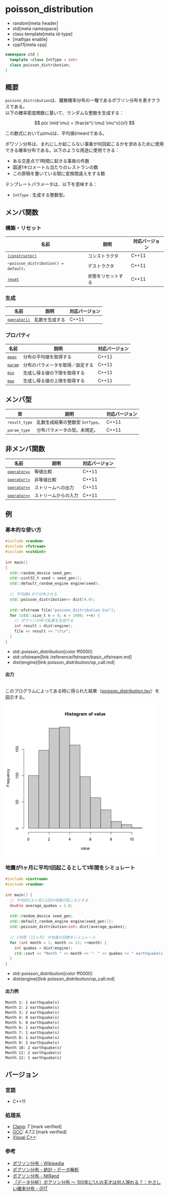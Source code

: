 # poisson_distribution
* random[meta header]
* std[meta namespace]
* class template[meta id-type]
* [mathjax enable]
* cpp11[meta cpp]

```cpp
namespace std {
  template <class IntType = int>
  class poisson_distribution;
}
```

## 概要
`poisson_distribution`は、離散確率分布の一種であるポワソン分布を表すクラスである。  
以下の確率密度関数に基いて、ランダムな整数を生成する：

$$ p(x \mid \mu) = \frac{e^{-\mu} \mu^x}{x!} $$


この数式においてμ(mu)は、平均値(mean)である。


ポワソン分布は、まれにしか起こらない事象が何回起こるかを求めるために使用できる確率分布である。以下のような用途に使用できる：

- ある交差点で1時間に起きる事故の件数
- 国道1キロメートル当たりのレストランの数
- この原稿を書いている間に変換間違えをする数


テンプレートパラメータは、以下を意味する：

- `IntType` : 生成する整数型。


## メンバ関数
### 構築・リセット

| 名前 | 説明 | 対応バージョン |
|-------------------------------------------------------------------|--------------------|-------|
| [`(constructor)`](poisson_distribution/op_constructor.md)       | コンストラクタ     | C++11 |
| `~poisson_distribution() = default;`                              | デストラクタ       | C++11 |
| [`reset`](poisson_distribution/reset.md)                        | 状態をリセットする | C++11 |


### 生成

| 名前 | 説明 | 対応バージョン |
|---------------------------------------------------|----------------|-------|
| [`operator()`](poisson_distribution/op_call.md) | 乱数を生成する | C++11 |


### プロパティ

| 名前 | 説明 | 対応バージョン |
|--------------------------------------------|----------------------------------|-------|
| [`mean`](poisson_distribution/mean.md)   | 分布の平均値を取得する           | C++11 |
| [`param`](poisson_distribution/param.md) | 分布のパラメータを取得／設定する | C++11 |
| [`min`](poisson_distribution/min.md)     | 生成し得る値の下限を取得する   | C++11 |
| [`max`](poisson_distribution/max.md)     | 生成し得る値の上限を取得する   | C++11 |


## メンバ型

| 型 | 説明 | 対応バージョン |
|---------------|-------------------|-------|
| `result_type` | 乱数生成結果の整数型 `IntType`。 | C++11 |
| `param_type`  | 分布パラメータの型。未規定。 | C++11 |


## 非メンバ関数

| 名前 | 説明 | 対応バージョン |
|--------------------------------------------------------|----------------------|-------|
| [`operator==`](poisson_distribution/op_equal.md)     | 等値比較             | C++11 |
| [`operator!=`](poisson_distribution/op_not_equal.md) | 非等値比較           | C++11 |
| [`operator<<`](poisson_distribution/op_ostream.md)   | ストリームへの出力   | C++11 |
| [`operator>>`](poisson_distribution/op_istream.md)   | ストリームからの入力 | C++11 |


## 例
### 基本的な使い方
```cpp example
#include <random>
#include <fstream>
#include <cstdint>

int main()
{
  std::random_device seed_gen;
  std::uint32_t seed = seed_gen();
  std::default_random_engine engine(seed);

  // 平均値4.0で分布させる
  std::poisson_distribution<> dist(4.0);

  std::ofstream file("poisson_distribution.tsv");
  for (std::size_t n = 0; n < 1000; ++n) {
    // ポワソン分布で乱数を生成する
    int result = dist(engine);
    file << result << "\t\n";
  }
}
```
* std::poisson_distribution[color ff0000]
* std::ofstream[link /reference/fstream/basic_ofstream.md]
* dist(engine)[link poisson_distribution/op_call.md]

#### 出力
```
```

このプログラムによってある時に得られた結果（[poisson_distribution.tsv](https://raw.githubusercontent.com/cpprefjp/image/master/reference/random/poisson_distribution/poisson_distribution.tsv)）を図示する。 

![](https://raw.githubusercontent.com/cpprefjp/image/master/reference/random/poisson_distribution/poisson_distribution.png)


### 地震が1ヶ月に平均1回起こるとして1年間をシミュレート
```cpp example
#include <iostream>
#include <random>

int main() {
  // 平均的に1ヶ月に1回の地震が起こるとする
  double average_quakes = 1.0;

  std::random_device seed_gen;
  std::default_random_engine engine{seed_gen()};
  std::poisson_distribution<int> dist{average_quakes};

  // 1年間 (12ヶ月) の地震の回数をシミュレート
  for (int month = 1; month <= 12; ++month) {
    int quakes = dist(engine);
    std::cout << "Month " << month << ": " << quakes << " earthquake(s)\n";
  }
}
```
* std::poisson_distribution[color ff0000]
* dist(engine)[link poisson_distribution/op_call.md]

#### 出力例
```
Month 1: 1 earthquake(s)
Month 2: 2 earthquake(s)
Month 3: 2 earthquake(s)
Month 4: 0 earthquake(s)
Month 5: 0 earthquake(s)
Month 6: 1 earthquake(s)
Month 7: 1 earthquake(s)
Month 8: 1 earthquake(s)
Month 9: 2 earthquake(s)
Month 10: 2 earthquake(s)
Month 11: 2 earthquake(s)
Month 12: 1 earthquake(s)
```

## バージョン
### 言語
- C++11

### 処理系
- [Clang](/implementation.md#clang): 7 [mark verified]
- [GCC](/implementation.md#gcc): 4.7.2 [mark verified]
- [Visual C++](/implementation.md#visual_cpp): 

### 参考
- [ポワソン分布 - Wikipedia](https://ja.wikipedia.org/wiki/ポアソン分布)
- [ポアソン分布 - 統計・データ解析](https://okumuralab.org/~okumura/stat/poisson.html)
- [ポアソン分布 - NtRand](http://www.ntrand.com/jp/poisson-distribution/)
- [［データ分析］ポアソン分布 ～ 100年に1人の天才は何人現れる？：やさしい確率分布 - ＠IT](https://atmarkit.itmedia.co.jp/ait/articles/2407/11/news002.html)
